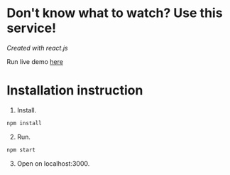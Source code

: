 # Don't know what to watch? Use this service!

_Created with react.js_

Run live demo [here](https://drednes.github.io/demo/whattowatch)

# Installation instruction

1. Install.

```bash
npm install
```

2. Run.

```bash
npm start
```

3. Open on localhost:3000.
